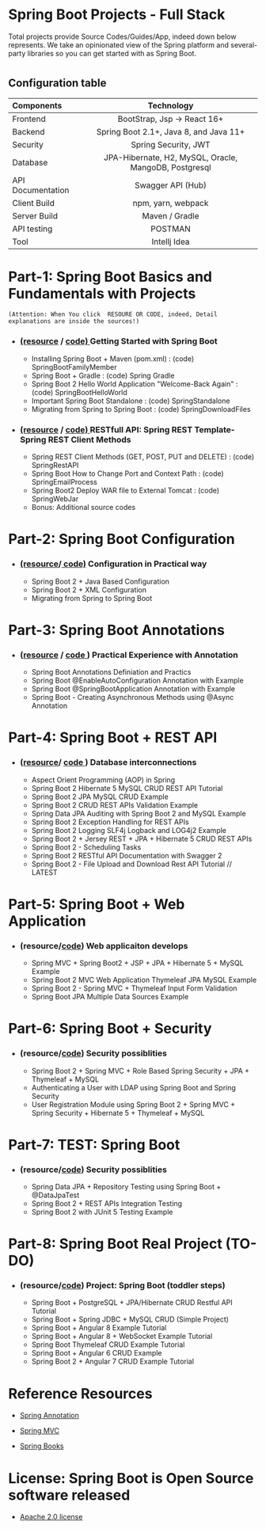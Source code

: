 #                                           Spring Boot Projects - Full Stack
   Total projects provide Source Codes/Guides/App, indeed down below represents. We take an opinionated view of the Spring platform and several-party libraries so you can get started with as Spring Boot.
   
#  
## Configuration table
  
   | Components  | Technology  | 
   | :---        |    :----:   |   
   | Frontend  | BootStrap, Jsp -> React 16+  | 
   | Backend   | Spring Boot 2.1+, Java 8, and Java 11+ |
   | Security |  Spring Security, JWT|
   | Database | JPA-Hibernate, H2, MySQL, Oracle, MangoDB, Postgresql|
   | API Documentation	| Swagger API (Hub)|
   | Client Build | npm, yarn, webpack|
   | Server Build| Maven / Gradle|
   | API testing| POSTMAN|
   | Tool | Intellj Idea|



# Part-1: Spring Boot Basics and Fundamentals with Projects
    (Attention: When You click  RESOURE OR CODE, indeed, Detail explanations are inside the sources!)

 * ### [ (resource](https://dev.to/hamdamboy/spring-boot-basics-and-fundamentals-with-projects-5967) / [ code) ]( https://github.com/Hamdambek/SpringBoot-Projects-FullStack/tree/master/Part-1%20Spring%20Boot%20Basic%20Fund%20Projects/SpringBootSourceCode) Getting Started with Spring Boot
 
   *  Installing Spring Boot +  Maven (pom.xml) : (code) SpringBootFamilyMember
   *  Spring Boot + Gradle : (code) Spring Gradle
   *  Spring Boot 2 Hello World Application "Welcome-Back Again" : (code) SpringBootHelloWorld
   *  Important Spring Boot Standalone : (code) SpringStandalone
   *  Migrating from Spring to Spring Boot : (code) SpringDownloadFiles
    
*  ### [ (resource](https://dev.to/hamdamboy/spring-boot-basics-and-fundamentals-with-projects-5967) / [ code) ]( https://github.com/Hamdambek/SpringBoot-Projects-FullStack/tree/master/Part-1%20Spring%20Boot%20Basic%20Fund%20Projects/SpringBootSources ) RESTfull API: Spring REST Template-Spring REST Client Methods
   
   *  Spring REST Client Methods (GET, POST, PUT and DELETE) : (code) SpringRestAPI
   *  Spring Boot How to Change Port and Context Path : (code) SpringEmailProcess
   *  Spring Boot2 Deploy WAR file to External Tomcat : (code) SpringWebJar
   *  Bonus: Additional source codes
      
#

# Part-2: Spring Boot Configuration
 * ### [(resource](https://dev.to/hamdamboy/twitter-sms-services-spring-boot-possible-xml-configuration-2p9m)/[ code)]( https://github.com/Hamdambek/SpringBoot-Projects-FullStack/tree/master/Part-2%20Spring%20Boot%20Configuration ) Configuration in Practical way
 
    *  Spring Boot 2 + Java Based Configuration 
    *  Spring Boot 2 + XML Configuration 
    *  Migrating from Spring to Spring Boot
#
# Part-3: Spring Boot Annotations 

 * ### ([resource](https://dev.to/hamdamboy/cognitive-control-annotations-in-spring-boot-23io) /  [ code ]( https://github.com/Hamdambek/SpringBoot-Projects-FullStack/tree/master/Part-3%20Spring%20Boot%20Annotations))  Practical Experience with Annotation  
  
     *  Spring Boot Annotations Definiation and Practics
     *  Spring Boot @EnableAutoConfiguration Annotation with Example
     *  Spring Boot @SpringBootApplication Annotation with Example
     *  Spring Boot - Creating Asynchronous Methods using @Async Annotation

#
# Part-4: Spring Boot + REST API
 * ### ([resource](https://dev.to/hamdamboy/truly-there-is-no-difference-in-implementation-integrating-spring-with-jersey-and-integrating-jersey-with-spring-m2k)/ [ code ](https://github.com/Hamdambek/SpringBoot-Projects-FullStack/tree/master/Part-4%20Spring%20Boot%20REST%20API)) Database interconnections




    * Aspect Orient Programming (AOP) in Spring
    * Spring Boot 2 Hibernate 5 MySQL CRUD REST API Tutorial
    * Spring Boot 2 JPA MySQL CRUD Example
    * Spring Boot 2 CRUD REST APIs Validation Example
    * Spring Data JPA Auditing with Spring Boot 2 and MySQL Example
    * Spring Boot 2 Exception Handling for REST APIs
    * Spring Boot 2 Logging SLF4j Logback and LOG4j2 Example
    * Spring Boot 2 + Jersey REST + JPA + Hibernate 5 CRUD REST APIs 
    * Spring Boot 2 - Scheduling Tasks
    * Spring Boot 2 RESTful API Documentation with Swagger 2 
    * Spring Boot 2 - File Upload and Download Rest API Tutorial // LATEST
#

# Part-5: Spring Boot + Web Application 
 * ### (resource/[code](https://github.com/Hamdambek/SpringBoot-Projects-FullStack/tree/master/Part-5%20Spring%20Boot%20Web%20Application))  Web applicaiton develops
 
   * Spring MVC + Spring Boot2 + JSP + JPA + Hibernate 5 + MySQL Example
   * Spring Boot 2 MVC Web Application Thymeleaf JPA MySQL Example
   * Spring Boot 2 - Spring MVC + Thymeleaf Input Form Validation
   * Spring Boot JPA Multiple Data Sources Example

#
# Part-6: Spring Boot + Security 
 * ### (resource/[code]( https://github.com/Hamdambek/SpringBoot-Projects-FullStack/tree/master/Part-6%20Spring%20Boot%20Security))  Security possiblities
  
     * Spring Boot 2 + Spring MVC + Role Based Spring Security + JPA + Thymeleaf + MySQL 
     * Authenticating a User with LDAP using Spring Boot and Spring Security
     * User Registration Module using Spring Boot 2 + Spring MVC + Spring Security + Hibernate 5 + Thymeleaf + MySQL
#
# Part-7: TEST: Spring Boot 
 * ### (resource/[code](https://github.com/Urunov/SpringBoot-Projects-FullStack/tree/master/Part-7%20Spring%20Boot%20TEST))  Security possiblities
 
   * Spring Data JPA + Repository Testing using Spring Boot + @DataJpaTest
   * Spring Boot 2 + REST APIs Integration Testing
   * Spring Boot 2 with JUnit 5 Testing Example
#

# Part-8: Spring Boot Real Project (TO-DO)
  * ### (resource/[code](https://github.com/Urunov/SpringBoot-Projects-FullStack/tree/master/Part-8%20Spring%20Boot%20Real%20Projects)) Project: Spring Boot  (toddler steps) 

     * Spring Boot + PostgreSQL + JPA/Hibernate CRUD Restful API Tutorial
     * Spring Boot + Spring JDBC + MySQL CRUD (Simple Project) 
     * Spring Boot + Angular 8 Example Tutorial
     * Spring Boot + Angular 8 + WebSocket Example Tutorial
     * Spring Boot Thymeleaf CRUD Example Tutorial
     * Spring Boot + Angular 6 CRUD Example
     * Spring Boot 2 + Angular 7 CRUD Example Tutorial

# Reference Resources 
  * [ Spring Annotation ](https://www.journaldev.com/16966/spring-annotations#spring-annotations-list)

  * [ Spring MVC  ](https://www.java67.com/2019/04/top-10-spring-mvc-and-rest-annotations-examples-java.html)
  
  * [ Spring Books  ](https://github.com/Hamdambek/SpringBoot-Projects-FullStack/tree/master/InAddition)
  
# License: Spring Boot is Open Source software released 
  * [ Apache 2.0 license ](http://www.apache.org/licenses/LICENSE-2.0.html)
  
#   
